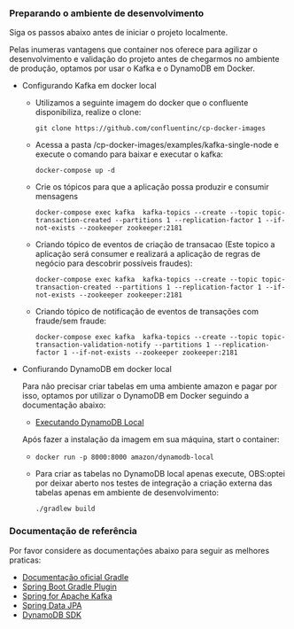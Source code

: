 ### Preparando o ambiente de desenvolvimento
Siga os passos abaixo antes de iniciar o projeto localmente.

Pelas inumeras vantagens que container nos oferece para agilizar o desenvolvimento e validação do projeto antes de chegarmos no ambiente de produção, optamos por usar o Kafka e o DynamoDB em Docker.
 
- Configurando Kafka em docker local

  - Utilizamos a seguinte imagem do docker que o confluente disponibiliza, realize o clone:
    
    `git clone https://github.com/confluentinc/cp-docker-images`
   
  - Acessa a pasta /cp-docker-images/examples/kafka-single-node e execute o comando para baixar e executar o kafka:
    
    `docker-compose up -d`
    
  - Crie os tópicos para que a aplicação possa produzir e consumir mensagens
  
    `docker-compose exec kafka  kafka-topics --create --topic topic-transaction-created --partitions 1 --replication-factor 1 --if-not-exists --zookeeper zookeeper:2181 `
  
  - Criando tópico de eventos de criação de transacao (Este topico a aplicação será consumer e realizará a aplicação de regras de negócio para descobrir possíveis fraudes):
  
    `docker-compose exec kafka  kafka-topics --create --topic topic-transaction-created --partitions 1 --replication-factor 1 --if-not-exists --zookeeper zookeeper:2181 `
  
  - Criando tópico de notificação de eventos de transações com fraude/sem fraude:
  
    `docker-compose exec kafka  kafka-topics --create --topic topic-transaction-validation-notify --partitions 1 --replication-factor 1 --if-not-exists --zookeeper zookeeper:2181` 

- Confiurando DynamoDB em docker local

    Para não precisar criar tabelas em uma ambiente amazon e pagar por isso, optamos por utilizar o DynamoDB em Docker seguindo a documentação abaixo:

    * [Executando DynamoDB Local](https://docs.aws.amazon.com/amazondynamodb/latest/developerguide/DynamoDBLocal.DownloadingAndRunning.html)

    Após fazer a instalação da imagem em sua máquina, start o container:
    - `docker run -p 8000:8000 amazon/dynamodb-local`

    - Para criar as tabelas no DynamoDB local apenas execute, OBS:optei por deixar aberto nos testes de integração a criação externa das tabelas apenas em ambiente de desenvolvimento:

        `./gradlew build`


 
 

### Documentação de referência
Por favor considere as documentações abaixo para seguir as melhores praticas:

* [Documentação oficial Gradle](https://docs.gradle.org)
* [Spring Boot Gradle Plugin](https://docs.spring.io/spring-boot/docs/2.4.3/gradle-plugin/reference/html/)
* [Spring for Apache Kafka](https://docs.spring.io/spring-boot/docs/2.4.3/reference/htmlsingle/#boot-features-kafka)
* [Spring Data JPA](https://docs.spring.io/spring-boot/docs/2.4.3/reference/htmlsingle/#boot-features-jpa-and-spring-data)
* [DynamoDB SDK](https://docs.aws.amazon.com/sdk-for-java/latest/developer-guide/examples-dynamodb.html)
